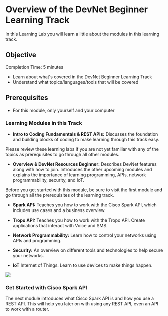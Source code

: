 # Overview of the DevNet Beginner Learning Track

In this Learning Lab you will learn a little about the modules in this learning track.


## Objective ##

Completion Time: 5 minutes

* Learn about what's covered in the DevNet Beginner Learning Track
* Understand what topics/languages/tools that will be covered


## Prerequisites
* For this module, only yourself and your computer


### Learning Modules in this Track
   * **Intro to Coding Fundamentals & REST APIs:** Discusses the foundation and building blocks of coding to make learning through this track easy.

   Please review these learning labs if you are not yet familiar with any of the topics as prerequisites to go through all other modules.

   * **Overview & DevNet Resources Beginner:** Describes DevNet features along with how to join.  Introduces the other upcoming modules and explains the importance of learning programming, APIs, network programmability, security, and IoT.

   Before you get started with this module, be sure to visit the first module and go through all the prerequisites of the learning track.

   * **Spark API:** Teaches you how to work with the Cisco Spark API, which includes use cases and a business overview.

   * **Tropo API:** Teaches you how to work with the Tropo API. Create applications that interact with Voice and SMS.

   * **Network Programmability:** Learn how to control your networks using APIs and programming.

   * **Security:** An overview on different tools and technologies to help secure your networks.

   * **IoT** Internet of Things. Learn to use devices to make things happen.

![](/posts/files/devnet-beginner-overview-of-track/assets/images/track.png)

### Get Started with Cisco Spark API
The next module introduces what Cisco Spark API is and how you use a REST API. This will help you later on with using any REST API, even an API to work with a router.
